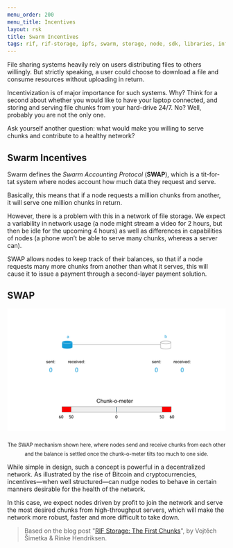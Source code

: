 ```yaml
---
menu_order: 200
menu_title: Incentives
layout: rsk
title: Swarm Incentives
tags: rif, rif-storage, ipfs, swarm, storage, node, sdk, libraries, infrastructure, protocols, mvp, design, rbtc, defi, decentralized, quick-start, guides, tutorial, networks, dapps, tools, rootstock, rsk, ethereum, smart-contracts, install, get-started, how-to, mainnet, testnet, contracts, wallets, web3, crypto
---
```


File sharing systems heavily rely on users distributing files to others willingly. But strictly speaking, a user could choose to download a file and consume resources without uploading in return.

Incentivization is of major importance for such systems. Why? Think for a second about whether you would like to have your laptop connected, and storing and serving file chunks from your hard-drive 24/7. No? Well, probably you are not the only one.

Ask yourself another question: what would make you willing to serve chunks and contribute to a healthy network?

## Swarm Incentives

Swarm defines the _Swarm Accounting Protocol_ (**SWAP**), which is a tit-for-tat system where nodes account how much data they request and serve.

Basically, this means that if a node requests a million chunks from another, it will serve one million chunks in return.

However, there is a problem with this in a network of file storage. We expect a variability in network usage (a node might stream a video for 2 hours, but then be idle for the upcoming 4 hours) as well as differences in capabilities of nodes (a phone won’t be able to serve many chunks, whereas a server can).

SWAP allows nodes to keep track of their balances, so that if a node requests many more chunks from another than what it serves, this will cause it to issue a payment through a second-layer payment solution.

## SWAP

![The SWAP mechanism](/assets/img/rif-storage/swap-mechanism.gif)

<p style="text-align:center;"><sub>The SWAP mechanism shown here, where nodes send and receive chunks from each other and the balance is settled once the chunk-o-meter tilts too much to one side.</sub></p>

While simple in design, such a concept is powerful in a decentralized network. As illustrated by the rise of Bitcoin and cryptocurrencies, incentives—when well structured—can nudge nodes to behave in certain manners desirable for the health of the network.

In this case, we expect nodes driven by profit to join the network and serve the most desired chunks from high-throughput servers, which will make the network more robust, faster and more difficult to take down.

> Based on the blog post "[RIF Storage: The First Chunks](https://www.rifos.org/blog/rif-storage-the-first-chunks/)", by Vojtěch Šimetka & Rinke Hendriksen.
